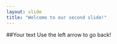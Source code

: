 ```yaml
---
layout: slide
title: "Welcome to our second slide!"
---
```

##Your text
Use the left arrow to go back!
